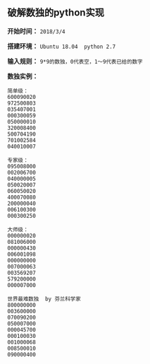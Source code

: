 ## 破解数独的python实现

**开始时间：**
`2018/3/4`

**搭建环境：**
`Ubuntu 18.04  python 2.7`

**输入规则：**
`9*9的数独，0代表空，1～9代表已给的数字`

**数独实例：**
```
简单级：
600090020
972500803
035407001
000300059
050000010
320008400
500704190
701002584
040010007

专家级：
095008000
002006700
040000005
050020007
060050020
400070080
200000040
006100300
000300250

大师级：
000000020
081006000
000000430
006001098
000000000
007000063
003569207
579200000
000007000

世界最难数独  by 芬兰科学家
800000000
003600000
070090200
050007000
000045700
000100030
001000068
008500010
090000400
```
